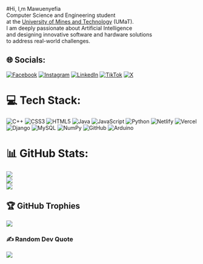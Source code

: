 #Hi, I,m Mawuenyefia<br>
Computer Science and Engineering student<br>
at the [University of Mines and Technology](https://www.umat.edu.gh/) (UMaT).<br>
I am deeply passionate about Artificial Intelligence <br>
and designing innovative software and hardware solutions<br>
to address real-world challenges.<br>





## 🌐 Socials:
[![Facebook](https://img.shields.io/badge/Facebook-%231877F2.svg?logo=Facebook&logoColor=white)](https://web.facebook.com/mawuenyefiayears.tocome)
[![Instagram](https://img.shields.io/badge/Instagram-%23E4405F.svg?logo=Instagram&logoColor=white)](https://instagram.com/years_to_come_97)
[![LinkedIn](https://img.shields.io/badge/LinkedIn-%230077B5.svg?logo=linkedin&logoColor=white)](https://www.linkedin.com/in/mawuenyefia-hunorkpah-99845b2b5/)
[![TikTok](https://img.shields.io/badge/TikTok-%23000000.svg?logo=TikTok&logoColor=white)](https://tiktok.com/@mawuenyefia_97)
[![X](https://img.shields.io/badge/X-black.svg?logo=X&logoColor=white)](https://twitter.com/DegovernorPf)

# 💻 Tech Stack:
![C++](https://img.shields.io/badge/c++-%2300599C.svg?style=for-the-badge&logo=c%2B%2B&logoColor=white) ![CSS3](https://img.shields.io/badge/css3-%231572B6.svg?style=for-the-badge&logo=css3&logoColor=white) ![HTML5](https://img.shields.io/badge/html5-%23E34F26.svg?style=for-the-badge&logo=html5&logoColor=white) ![Java](https://img.shields.io/badge/java-%23ED8B00.svg?style=for-the-badge&logo=openjdk&logoColor=white) ![JavaScript](https://img.shields.io/badge/javascript-%23323330.svg?style=for-the-badge&logo=javascript&logoColor=%23F7DF1E) ![Python](https://img.shields.io/badge/python-3670A0?style=for-the-badge&logo=python&logoColor=ffdd54) ![Netlify](https://img.shields.io/badge/netlify-%23000000.svg?style=for-the-badge&logo=netlify&logoColor=#00C7B7) ![Vercel](https://img.shields.io/badge/vercel-%23000000.svg?style=for-the-badge&logo=vercel&logoColor=white) ![Django](https://img.shields.io/badge/django-%23092E20.svg?style=for-the-badge&logo=django&logoColor=white) ![MySQL](https://img.shields.io/badge/mysql-4479A1.svg?style=for-the-badge&logo=mysql&logoColor=white) ![NumPy](https://img.shields.io/badge/numpy-%23013243.svg?style=for-the-badge&logo=numpy&logoColor=white) ![GitHub](https://img.shields.io/badge/github-%23121011.svg?style=for-the-badge&logo=github&logoColor=white) ![Arduino](https://img.shields.io/badge/-Arduino-00979D?style=for-the-badge&logo=Arduino&logoColor=white)
# 📊 GitHub Stats:
![](https://github-readme-stats.vercel.app/api?username=MAWUENYEFIA-KING&theme=dark&hide_border=false&include_all_commits=false&count_private=false)<br/>
![](https://github-readme-streak-stats.herokuapp.com/?user=MAWUENYEFIA-KING&theme=dark&hide_border=false)<br/>
![](https://github-readme-stats.vercel.app/api/top-langs/?username=MAWUENYEFIA-KING&theme=dark&hide_border=false&include_all_commits=false&count_private=false&layout=compact)

## 🏆 GitHub Trophies
![](https://github-profile-trophy.vercel.app/?username=MAWUENYEFIA-KING&theme=default&no-frame=false&no-bg=false&margin-w=4)

### ✍️ Random Dev Quote
![](https://quotes-github-readme.vercel.app/api?type=horizontal&theme=radical)

<!-- Proudly created with GPRM ( https://gprm.itsvg.in ) -->
